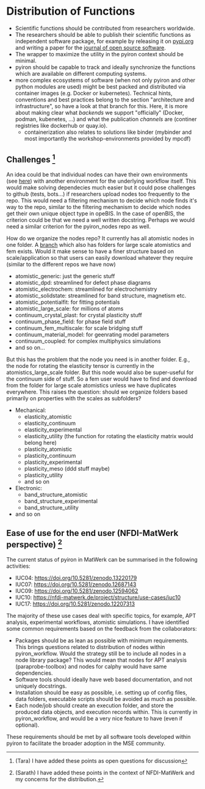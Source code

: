 # Distribution of Functions 
- Scientific functions should be contributed from researchers worldwide.
- The researchers should be able to publish their scientific functions as independent software package, for example by releasing it on [pypi.org](https://pypi.org) and writing a paper for the [journal of open source software](https://joss.theoj.org).
- The wrapper to maximize the utility in the pyiron context should be minimal.
- pyiron should be capable to track and ideally synchronize the functions which are available on different computing systems.
- more complex ecosystems of software (when not only pyiron and other python modules are used) might be best packed and distributed via container images (e.g. Docker or kubernetes). Technical hints, conventions and best practices belong to the section "architecture and infrastructure", so have a look at that branch for this. Here, it is more about making clear what *backends* we support "officially" (Docker, podman, kubenetes, ...) and what the publication *channels* are (continer registries like dockerhub or quay.io).
  - containerization also relates to solutions like binder (mybinder and most importantly the workshop-environments provided by mpcdf)

## Challenges [^1]

An idea could be that individual nodes can have their own environments (see [here](https://github.com/orgs/pyiron/discussions/244#discussioncomment-10645436)) with another environment for the underlying workflow itself. This would make solving dependecies much easier but it could pose challenges to github (tests, bots...) if researchers upload nodes too frequently to the repo. This would need a filtering mechanism to decide which node finds it's way to the repo, similar to the filtering mechanism to decide which nodes get their own unique object type in opeBIS. In the case of openBIS, the criterion could be that we need a well written docstring. Perhaps we would need a similar criterion for the pyiron_nodes repo as well.

How do we organize the nodes repo? It currently has all atomistic nodes in one folder. A [branch](https://github.com/pyiron/pyiron_nodes/tree/1ec7b903fa932a2f4e45e3dd9605e5f85298b070/pyiron_nodes) which also has folders for large scale atomistics and fem exists. Would it make sense to have a finer structure based on scale/application so that users can easily download whatever they require (similar to the different repos we have now)
- atomistic_generic: just the generic stuff
- atomistic_dpd: streamlined for defect phase diagrams
- atomistic_electrochem: streamlined for electrochemistry
- atomistic_solidstate: streamlined for band structure, magnetism etc.
- atomistic_potentialfit: for fitting potentials
- atomistic_large_scale: for millions of atoms
- continuum_crystal_plast: for crystal plasticity stuff
- continuum_phase_field: for phase field stuff
- continuum_fem_multiscale: for scale bridging stuff
- continuum_material_model: for geenrating model parameters
- continuum_coupled: for complex multiphysics simulations
- and so on...

But this has the problem that the node you need is in another folder. E.g., the node for rotating the elasticity tensor is currently in the atomistics_large_scale folder. But this node would also be super-useful for the continuum side of stuff. So a fem user would have to find and download from the folder for large scale atomistics unless we have duplicates everywhere. This raises the question: should we organize folders based primarily on properties with the scales as subfolders?

* Mechanical:
  - elasticity_atomistic
  - elasticity_continuum
  - elasticity_experimental
  - elasticity_utility (the function for rotating the elasticity matrix would belong here)
  - plasticity_atomistic
  - plasticity_continuum
  - plasticity_experimental
  - plasticity_meso (ddd stuff maybe)
  - plasticity_utility
  - and so on
* Electronic:
  - band_structure_atomistic
  - band_structure_experimental
  - band_structure_utility
* and so on


## Ease of use for the end user (NFDI-MatWerk perspective) [^2]

The current status of pyiron in MatWerk can be summarised in the following activities:

- IUC04: https://doi.org/10.5281/zenodo.13220179
- IUC07: https://doi.org/10.5281/zenodo.12687143
- IUC09: https://doi.org/10.5281/zenodo.12594062
- IUC10: https://nfdi-matwerk.de/project/structure/use-cases/iuc10
- IUC17: https://doi.org/10.5281/zenodo.12207313

The majority of these use cases deal with specific topics, for example, APT analysis, experimental workflows, atomistic simulations. I have identified some common requirements based on the feedback from the collaborators:

- Packages should be as lean as possible with minimum requirements. This brings questions related to distribution of nodes within pyiron_workflow. Would the strategy still be to include all nodes in a node library package? This would mean that nodes for APT analysis (paraprobe-toolbox) and nodes for calphy would have same dependencies. 
- Software tools should ideally have web based documentation, and not uniquely docstrings.
- Installation should be easy as possible, i.e. setting up of config files, data folders, executable scripts should be avoided as much as possible.
- Each node/job should create an execution folder, and store the produced data objects, and execution records within. This is currently in pyiron_workflow, and would be a very nice feature to have (even if optional).

These requirements should be met by all software tools developed within pyiron to facilitate the broader adoption in the MSE community.

[^1]: (Tara) I have added these points as open questions for discussion
[^2]: (Sarath) I have added these points in the context of NFDI-MatWerk and my concerns for the distribution.